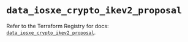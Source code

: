 # `data_iosxe_crypto_ikev2_proposal`

Refer to the Terraform Registry for docs: [`data_iosxe_crypto_ikev2_proposal`](https://registry.terraform.io/providers/ciscodevnet/iosxe/0.9.3/docs/data-sources/crypto_ikev2_proposal).
